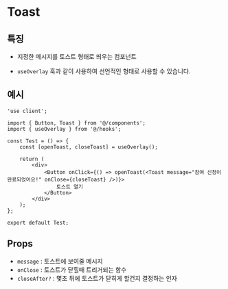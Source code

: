 # Toast

## 특징

- 지정한 메시지를 토스트 형태로 띄우는 컴포넌트

- `useOverlay` 훅과 같이 사용하여 선언적인 형태로 사용할 수 있습니다.

## 예시

```tsx
'use client';

import { Button, Toast } from '@/components';
import { useOverlay } from '@/hooks';

const Test = () => {
	const [openToast, closeToast] = useOverlay();

	return (
		<div>
			<Button onClick={() => openToast(<Toast message="참여 신청이 완료되었어요!" onClose={closeToast} />)}>
				토스트 열기
			</Button>
		</div>
	);
};

export default Test;
```

## Props

- `message` : 토스트에 보여줄 메시지
- `onClose` : 토스트가 닫힐때 트리거되는 함수
- `closeAfter?` : 몇초 뒤에 토스트가 닫히게 할건지 결정하는 인자
